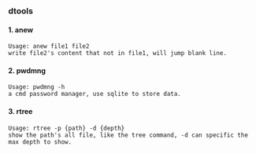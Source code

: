 ### dtools


#### 1. anew
    Usage: anew file1 file2
    write file2's content that not in file1, will jump blank line.

#### 2. pwdmng
    Usage: pwdmng -h
    a cmd password manager, use sqlite to store data.

#### 3. rtree
    Usage: rtree -p {path} -d {depth}
    show the path's all file, like the tree command, -d can specific the max depth to show.
